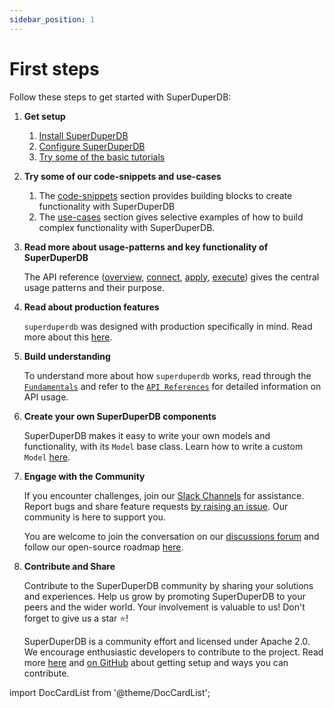 ```yaml
---
sidebar_position: 1
---
```


# First steps

Follow these steps to get started with SuperDuperDB:

1. **Get setup**
     
    1. [Install SuperDuperDB](./installation.md)
    2. [Configure SuperDuperDB](./configuration.md)
    3. [Try some of the basic tutorials](../tutorials/intro.md)

2. **Try some of our code-snippets and use-cases**

    1. The [code-snippets](../code_snippets) section provides building blocks to create functionality with SuperDuperDB
    2. The [use-cases](../use_cases) section gives selective examples of how to build complex functionality with SuperDuperDB.

3. **Read more about usage-patterns and key functionality of SuperDuperDB**

    The API reference ([overview](../core_api/), [connect](../connect_api/), [apply](../apply_api/), [execute](../execute_api/)) gives
    the central usage patterns and their purpose.

4. **Read about production features**

    `superduperdb` was designed with production specifically in mind. Read more about this [here](../production/).

5. **Build understanding**

    To understand more about how `superduperdb` works, read through the [`Fundamentals`](../fundamentals/glossary) and refer to the [`API References`](https://docs.superduperdb.com/apidocs/source/superduperdb.html) for detailed information on API usage.

6. **Create your own SuperDuperDB components**

    SuperDuperDB makes it easy to write your own models and functionality, with its `Model` base class. Learn how to write
    a custom `Model` [here](../create_functionality).

7. **Engage with the Community**

    If you encounter challenges, join our [Slack Channels](https://join.slack.com/t/superduperdb/shared_invite/zt-1zuojj0k0-RjAYBs1TDsvEa7yaFGa6QA) for assistance. Report bugs and share feature requests [by raising an issue]((https://github.com/SuperDuperDB/superduperdb/issues).). Our community is here to support you.

    You are welcome to join the conversation on our [discussions forum](https://github.com/SuperDuperDB/superduperdb/discussions) and follow our open-source roadmap [here](https://github.com/orgs/SuperDuperDB/projects/1/views/10).

8. **Contribute and Share**

    Contribute to the SuperDuperDB community by sharing your solutions and experiences. 
    Help us grow by promoting SuperDuperDB to your peers and the wider world. Your involvement is valuable to us! Don't forget to give us a star ⭐!

    SuperDuperDB is a community effort and licensed under Apache 2.0. We encourage enthusiastic developers to contribute to the project. Read more [here](../setup/contributing) and [on GitHub](https://github.com/SuperDuperDB/superduperdb/) about getting setup and ways you can contribute.


import DocCardList from '@theme/DocCardList';

<DocCardList />